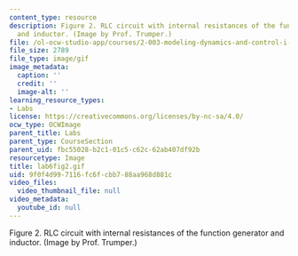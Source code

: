 ```yaml
---
content_type: resource
description: Figure 2. RLC circuit with internal resistances of the function generator
  and inductor. (Image by Prof. Trumper.)
file: /ol-ocw-studio-app/courses/2-003-modeling-dynamics-and-control-i-spring-2005/9f0f4d997116fc6fcbb788aa968d881c_lab6fig2.gif
file_size: 2789
file_type: image/gif
image_metadata:
  caption: ''
  credit: ''
  image-alt: ''
learning_resource_types:
- Labs
license: https://creativecommons.org/licenses/by-nc-sa/4.0/
ocw_type: OCWImage
parent_title: Labs
parent_type: CourseSection
parent_uid: fbc55028-b2c1-01c5-c62c-62ab407df92b
resourcetype: Image
title: lab6fig2.gif
uid: 9f0f4d99-7116-fc6f-cbb7-88aa968d881c
video_files:
  video_thumbnail_file: null
video_metadata:
  youtube_id: null
---
```

Figure 2. RLC circuit with internal resistances of the function generator and inductor. (Image by Prof. Trumper.)